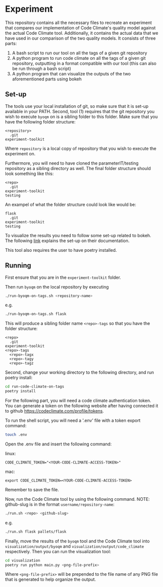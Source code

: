 # Experiment

This repository contains all the necessary files to recreate an experiment that compares our implementation of Code Climate's quality model against the actual Code Climate tool.
Additionally, it contains the actual data that we have used in our comparison of the two quality models.
It consists of three parts:

1. A bash script to run our tool on all the tags of a given git repository
2. A python program to run code climate on all the tags of a given git repository, outputting in a format compatible with our tool (this can also be run through a bash script)
3. A python program that can visualize the outputs of the two aforementioned parts using bokeh

## Set-up 

The tools use your local installation of git, so make sure that it is set-up available in your PATH.
Second, tool (1) requires that the git repository you wish to execute `byoqm` on is a sibling folder to this folder.
Make sure that you have the following folder structure:

```
<repository>
  .git
experiment-toolkit
```

Where `repository` is a local copy of repository that you wish to execute the experiment on.

Furthermore, you will need to have cloned the parameterIT/testing repository as a sibling directory as well. The final folder structure should look something like this: 
```
<repo>
  .git
experiment-toolkit
testing
```
An exampel of what the folder structure could look like would be: 
```
flask
  .git
experiment-toolkit
testing
```

To visualize the results you need to follow some set-up related to bokeh.
The following [link](https://docs.bokeh.org/en/latest/docs/user_guide/output/export.html) explains the set-up on their documentation.

This tool also requires the user to have poetry installed.

## Running
First ensure that you are in the `experiment-toolkit` folder.

Then run `byoqm` on the local repository by executing

```sh
./run-byoqm-on-tags.sh <repository-name>
```
e.g.
```sh
./run-byoqm-on-tags.sh flask
```

This will produce a sibling folder name `<repo>-tags` so that you have the folder structure:

```
<repo>
  .git
experiment-toolkit
<repo>-tags
  <repo>-tagx
  <repo>-tagy
  <repo>-tagz
```

Second, change your working directory to the following directory, and run poetry install:
```.sh
cd run-code-climate-on-tags
poetry install
```
For the following part, you will need a code climate authentication token. You can generate a token on the following website after having connected it to github https://codeclimate.com/profile/tokens.

To run the shell script, you will need a '.env' file with a token export command:
```sh
touch .env
```

Open the .env file and insert the following command:

linux:
```
CODE_CLIMATE_TOKEN="<YOUR-CODE-CLIMATE-ACCESS-TOKEN>"
```
mac:
```
export CODE_CLIMATE_TOKEN=<YOUR-CODE-CLIMATE-ACCESS-TOKEN>
```

Remember to save the file.

Now, run the Code Climate tool by using the following command. NOTE: github-slug is in the format `username/repository-name`:

```sh
./run.sh <repo> <github-slug>
```
e.g.
```sh
./run.sh flask pallets/flask
```


Finally, move the results of the `byoqm` tool and the Code Climate tool into `visualization/output/byoqm` and `visualization/output/code_climate` respectively.
Then you can run the visualization tool:

```sh
cd visualization
poetry run python main.py <png-file-prefix>
```

Where `<png-file-prefix>` will be prepended to the file name of any PNG file that is generated to help organize the output.
